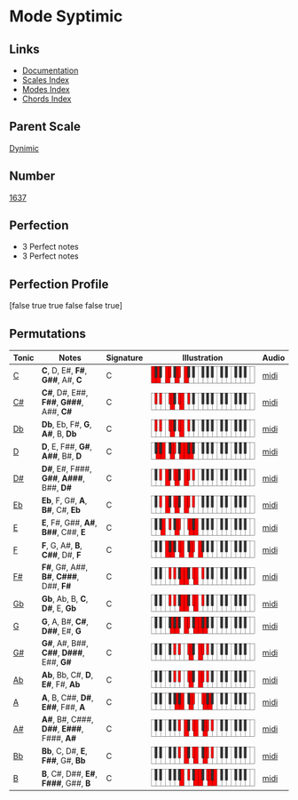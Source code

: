 # Mode Syptimic

## Links

- [Documentation](index.md)
- [Scales Index](Scales.md)
- [Modes Index](Modes.md)
- [Chords Index](Chords.md)

## Parent Scale

[Dynimic](ScaleDynimic.md)

## Number

[1637](https://ianring.com/musictheory/scales/1637)

## Perfection

- 3 Perfect notes
- 3 Perfect notes

## Perfection Profile

[false true true false false true]

## Permutations

| Tonic | Notes | Signature | Illustration | Audio |
|-------|-------|-----------|--------------|-------|
| [C](ModeCNaturalSyptimic.md) | **C**, D, E#, **F#**, **G##**, A#, **C** | C | ![CNaturalSyptimic](ModeCNaturalSyptimic.png) | [midi](https://github.com/edipermadi/music/blob/main/docs/ModeCNaturalSyptimic.mid?raw=true) |
| [C#](ModeCSharpSyptimic.md) | **C#**, D#, E##, **F##**, **G###**, A##, **C#** | C | ![CSharpSyptimic](ModeCSharpSyptimic.png) | [midi](https://github.com/edipermadi/music/blob/main/docs/ModeCSharpSyptimic.mid?raw=true) |
| [Db](ModeDFlatSyptimic.md) | **Db**, Eb, F#, **G**, **A#**, B, **Db** | C | ![DFlatSyptimic](ModeDFlatSyptimic.png) | [midi](https://github.com/edipermadi/music/blob/main/docs/ModeDFlatSyptimic.mid?raw=true) |
| [D](ModeDNaturalSyptimic.md) | **D**, E, F##, **G#**, **A##**, B#, **D** | C | ![DNaturalSyptimic](ModeDNaturalSyptimic.png) | [midi](https://github.com/edipermadi/music/blob/main/docs/ModeDNaturalSyptimic.mid?raw=true) |
| [D#](ModeDSharpSyptimic.md) | **D#**, E#, F###, **G##**, **A###**, B##, **D#** | C | ![DSharpSyptimic](ModeDSharpSyptimic.png) | [midi](https://github.com/edipermadi/music/blob/main/docs/ModeDSharpSyptimic.mid?raw=true) |
| [Eb](ModeEFlatSyptimic.md) | **Eb**, F, G#, **A**, **B#**, C#, **Eb** | C | ![EFlatSyptimic](ModeEFlatSyptimic.png) | [midi](https://github.com/edipermadi/music/blob/main/docs/ModeEFlatSyptimic.mid?raw=true) |
| [E](ModeENaturalSyptimic.md) | **E**, F#, G##, **A#**, **B##**, C##, **E** | C | ![ENaturalSyptimic](ModeENaturalSyptimic.png) | [midi](https://github.com/edipermadi/music/blob/main/docs/ModeENaturalSyptimic.mid?raw=true) |
| [F](ModeFNaturalSyptimic.md) | **F**, G, A#, **B**, **C##**, D#, **F** | C | ![FNaturalSyptimic](ModeFNaturalSyptimic.png) | [midi](https://github.com/edipermadi/music/blob/main/docs/ModeFNaturalSyptimic.mid?raw=true) |
| [F#](ModeFSharpSyptimic.md) | **F#**, G#, A##, **B#**, **C###**, D##, **F#** | C | ![FSharpSyptimic](ModeFSharpSyptimic.png) | [midi](https://github.com/edipermadi/music/blob/main/docs/ModeFSharpSyptimic.mid?raw=true) |
| [Gb](ModeGFlatSyptimic.md) | **Gb**, Ab, B, **C**, **D#**, E, **Gb** | C | ![GFlatSyptimic](ModeGFlatSyptimic.png) | [midi](https://github.com/edipermadi/music/blob/main/docs/ModeGFlatSyptimic.mid?raw=true) |
| [G](ModeGNaturalSyptimic.md) | **G**, A, B#, **C#**, **D##**, E#, **G** | C | ![GNaturalSyptimic](ModeGNaturalSyptimic.png) | [midi](https://github.com/edipermadi/music/blob/main/docs/ModeGNaturalSyptimic.mid?raw=true) |
| [G#](ModeGSharpSyptimic.md) | **G#**, A#, B##, **C##**, **D###**, E##, **G#** | C | ![GSharpSyptimic](ModeGSharpSyptimic.png) | [midi](https://github.com/edipermadi/music/blob/main/docs/ModeGSharpSyptimic.mid?raw=true) |
| [Ab](ModeAFlatSyptimic.md) | **Ab**, Bb, C#, **D**, **E#**, F#, **Ab** | C | ![AFlatSyptimic](ModeAFlatSyptimic.png) | [midi](https://github.com/edipermadi/music/blob/main/docs/ModeAFlatSyptimic.mid?raw=true) |
| [A](ModeANaturalSyptimic.md) | **A**, B, C##, **D#**, **E##**, F##, **A** | C | ![ANaturalSyptimic](ModeANaturalSyptimic.png) | [midi](https://github.com/edipermadi/music/blob/main/docs/ModeANaturalSyptimic.mid?raw=true) |
| [A#](ModeASharpSyptimic.md) | **A#**, B#, C###, **D##**, **E###**, F###, **A#** | C | ![ASharpSyptimic](ModeASharpSyptimic.png) | [midi](https://github.com/edipermadi/music/blob/main/docs/ModeASharpSyptimic.mid?raw=true) |
| [Bb](ModeBFlatSyptimic.md) | **Bb**, C, D#, **E**, **F##**, G#, **Bb** | C | ![BFlatSyptimic](ModeBFlatSyptimic.png) | [midi](https://github.com/edipermadi/music/blob/main/docs/ModeBFlatSyptimic.mid?raw=true) |
| [B](ModeBNaturalSyptimic.md) | **B**, C#, D##, **E#**, **F###**, G##, **B** | C | ![BNaturalSyptimic](ModeBNaturalSyptimic.png) | [midi](https://github.com/edipermadi/music/blob/main/docs/ModeBNaturalSyptimic.mid?raw=true) |

